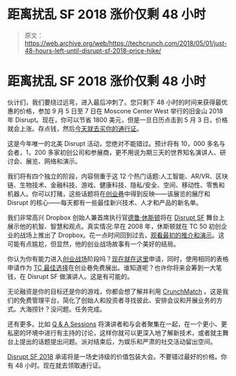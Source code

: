 # 距离扰乱 SF 2018 涨价仅剩 48 小时 

> 原文：<https://web.archive.org/web/https://techcrunch.com/2018/05/01/just-48-hours-left-until-disrupt-sf-2018-price-hike/>

# 距离扰乱 SF 2018 涨价仅剩 48 小时

伙计们，我们要绕过远弯，进入最后冲刺了。您只剩下 48 小时的时间来获得最优惠的价格，参加 9 月 5 日至 7 日在 Moscone Center West 举行的旧金山 2018 年 Disrupt。现在，你可以节省 1800 美元，但是一旦日历点击到 5 月 3 日，价格就会上涨。存点钱，然后[今天就去买你的通行证](https://web.archive.org/web/20221208131526/https://techcrunch.com/events/disrupt-sf-2018/?ref=marketingpost9&unii-trigger-open=GSLDXW)。

这是今年唯一的北美 Disrupt 活动，您绝对不能错过。预计将有 10，000 多名与会者，1，200 多家初创公司和参展商，更不用说为期三天的世界知名演讲人、研讨会、展览、网络和演示。

我们将有四个独立的阶段，内容侧重于这 12 个热门话题:人工智能、AR/VR、区块链、生物技术、金融科技、游戏、健康科技、隐私/安全、空间、移动性、零售和机器人。你可以打赌，这些话题将在[创业巷](https://web.archive.org/web/20221208131526/https://techcrunch.com/2018/04/23/apply-today-to-exhibit-in-startup-alley-at-disrupt-sf-2018/)中得到反映——该展览的展厅和 Disrupt 的核心——每天都有一些最佳新兴技术、人才和产品的新名单。

我们非常高兴 Dropbox 创始人兼首席执行官[德鲁·休斯顿](https://web.archive.org/web/20221208131526/https://www.crunchbase.com/person/drew-houston)将在 [Disrupt SF](https://web.archive.org/web/20221208131526/https://techcrunch.com/events/disrupt-sf-2018/?ref=marketingpost9&unii-trigger-open=GSLDXW) 舞台上展示他的机智、智慧和观点。真实情况:早在 2008 年，休斯顿就在 TC 50 初创企业的战场上推出了 Dropbox。花一点时间回到过去，[观看最初的推介和演示](https://web.archive.org/web/20221208131526/https://techcrunch.com/video/watch-dropbox-suffer-through-a-rough-live-demo-in-2008-on-techcrunchs-stage/)。这可能有点尴尬，但显然，他的创业战场故事有一个美好的结局。

你认为你有能力进入[创业战场](https://web.archive.org/web/20221208131526/https://techcrunch.com/startup-battlefield/)阶段吗？[现在就在这里](https://web.archive.org/web/20221208131526/https://apply.techcrunch.com/signin)申请，同时，使用相同的表格申请作为 [TC 最佳选择](https://web.archive.org/web/20221208131526/https://techcrunch.com/pages/tc-startup-programs/)在创业巷免费展出。谁知道呢？也许你将来会筹到一大笔钱，在 Disrupt SF 做演讲人。这是有可能的。

无论融资是你的目标还是你的游戏，你都会想了解并利用 [CrunchMatch](https://web.archive.org/web/20221208131526/https://techcrunch.com/2018/03/15/crunchmatch-connects-investors-and-founders-at-disrupt-sf-2018/) 。这是我们的免费管理平台，简化了创始人和投资者寻找彼此、安排会议和开展业务的方式。大海捞针？没问题。任务完成。

还有更多。比如 [Q & A Sessions](https://web.archive.org/web/20221208131526/https://techcrunch.com/2018/03/12/all-your-questions-answered-at-disrupt-sfs-qa-sessions/) 将演讲者和与会者聚集在一起，在一个更小、更私密的环境中进行有主持的讨论，这样你就可以更深入地了解新技术，或者就主舞台上提出的话题提出问题。派对结束后，为娱乐和严肃的社交活动留出空间。

[Disrupt SF 2018](https://web.archive.org/web/20221208131526/https://techcrunch.com/events/disrupt-sf-2018/?ref=marketingpost9&unii-trigger-open=GSLDXW) 承诺将是一场史诗级的价值包装大会。不要错过最好的价格。你有 48 小时。现在就去领取通行证。